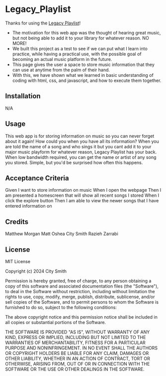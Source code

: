 # Legacy_Playlist

Thanks for using the [Legacy Playlist](https://www.website.com)!


<!-- Provide a short description explaining the what, why, and the how of your project. Use the following as a guide: -->

- The motivation for this web app was the thought of hearing great music, but not being able to add it to your library for whatever reason. NO MORE!
- We built this project as a test to see if we can put what I learn into practice, while having a practical use, with the possible goal of becoming an actual music platform in the future.
- This page gives the user a space to store music information that they can use at anytime from the palm of their hand.
- With this, we have shown what we learned in basic understanding of coding with html, css, and javascript, and how to execute them together.

## Installation

N/A

## Usage

This web app is for storing information on music so you can never forget about it again! How could you when you have all its information? When you are told the name of a song and who sings it but you cant add it to your major music playform for whatever reason, Legacy Playlist has your back. When low bandwidth required, you can get the name or artist of any song you stored. Simple, but you'd be surprised how often this happens.


## Acceptance Criteria

Given I want to store information on music
When I open the webpage
Then I am presented a homescreen that will show all recent songs I stored
When I click the explore button
Then I am able to view the newer songs that I have entered information on

## Credits

Matthew Morgan
Matt Oshea
City Smith
Razieh Zarrabi


## License

MIT License

Copyright (c) 2024 City Smith

Permission is hereby granted, free of charge, to any person obtaining a copy
of this software and associated documentation files (the "Software"), to deal
in the Software without restriction, including without limitation the rights
to use, copy, modify, merge, publish, distribute, sublicense, and/or sell
copies of the Software, and to permit persons to whom the Software is
furnished to do so, subject to the following conditions:

The above copyright notice and this permission notice shall be included in all
copies or substantial portions of the Software.

THE SOFTWARE IS PROVIDED "AS IS", WITHOUT WARRANTY OF ANY KIND, EXPRESS OR
IMPLIED, INCLUDING BUT NOT LIMITED TO THE WARRANTIES OF MERCHANTABILITY,
FITNESS FOR A PARTICULAR PURPOSE AND NONINFRINGEMENT. IN NO EVENT SHALL THE
AUTHORS OR COPYRIGHT HOLDERS BE LIABLE FOR ANY CLAIM, DAMAGES OR OTHER
LIABILITY, WHETHER IN AN ACTION OF CONTRACT, TORT OR OTHERWISE, ARISING FROM,
OUT OF OR IN CONNECTION WITH THE SOFTWARE OR THE USE OR OTHER DEALINGS IN THE
SOFTWARE.
